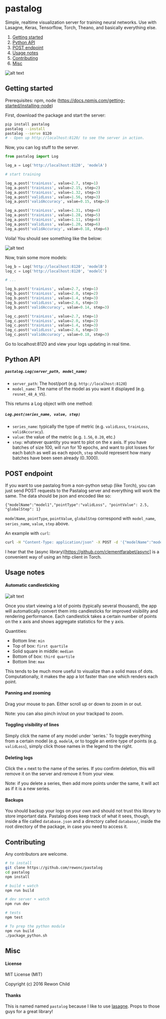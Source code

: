 # pastalog

Simple, realtime visualization server for training neural networks. Use with Lasagne, Keras, Tensorflow, Torch, Theano, and basically everything else.

1. [Getting started](#getting-started)
2. [Python API](#python-api)
3. [POST endpoint](#post-endpoint)
4. [Usage notes](#usage-notes)
5. [Contributing](#contributing)
6. [Misc](#misc)

![alt text](https://raw.githubusercontent.com/rewonc/pastalog/master/screenshots/main-big.gif "Pastalog demo")


## Getting started

Prerequisites: npm, node (https://docs.npmjs.com/getting-started/installing-node)

First, download the package and start the server:

```bash
pip install pastalog
pastalog --install
pastalog --serve 8120
# - Open up http://localhost:8120/ to see the server in action.
```

Now, you can log stuff to the server. 

```python
from pastalog import Log

log_a = Log('http://localhost:8120', 'modelA')

# start training

log_a.post('trainLoss', value=2.7, step=1)
log_a.post('trainLoss', value=2.15, step=2)
log_a.post('trainLoss', value=1.32, step=3)
log_a.post('validLoss', value=1.56, step=3)
log_a.post('validAccuracy', value=0.15, step=3)

log_a.post('trainLoss', value=1.31, step=4)
log_a.post('trainLoss', value=1.28, step=5)
log_a.post('trainLoss', value=1.11, step=6)
log_a.post('validLoss', value=1.20, step=6)
log_a.post('validAccuracy', value=0.18, step=6)

```
Voila! You should see something like the below:

![alt text](https://raw.githubusercontent.com/rewonc/pastalog/master/screenshots/first_steps.jpg "Example 1")


Now, train some more models:

```python
log_b = Log('http://localhost:8120', 'modelB')
log_c = Log('http://localhost:8120', 'modelC')

# ...

log_b.post('trainLoss', value=2.7, step=1)
log_b.post('trainLoss', value=2.0, step=2)
log_b.post('trainLoss', value=1.4, step=3)
log_b.post('validLoss', value=2.6, step=3)
log_b.post('validAccuracy', value=0.14, step=3)

log_c.post('trainLoss', value=2.7, step=1)
log_c.post('trainLoss', value=2.0, step=2)
log_c.post('trainLoss', value=1.4, step=3)
log_c.post('validLoss', value=2.6, step=3)
log_c.post('validAccuracy', value=0.18, step=3)

```
Go to localhost:8120 and view your logs updating in real time.



## Python API

##### `pastalog.Log(server_path, model_name)`


- `server_path`: The host/port (e.g. `http://localhost:8120`) 
- `model_name`: The name of the model as you want it displayed (e.g. `resnet_48_A_V5`).

This returns a Log object with one method:

##### `Log.post(series_name, value, step)`

- `series_name`: typically the type of metric (e.g. `validLoss`, `trainLoss`, `validAccuracy`). 
- `value`: the value of the metric (e.g. `1.56`, `0.20`, etc.)
- `step`: whatever quantity you want to plot on the x axis. If you have batches of size 100, will run for 10 epochs, and want to plot losses for each batch as well as each epoch, `step` should represent how many batches have been seen already (0..1000).

## POST endpoint

If you want to use pastalog from a non-python setup (like Torch), you can just send POST requests to the Pastalog server and everything will work the same. The data should be json and encoded like so:

`{"modelName":"model1","pointType":"validLoss", "pointValue": 2.5, "globalStep": 1}`

`modelName`, `pointType`, `pointValue`, `globalStep` correspond with `model_name`, `series_name`, `value`, `step` above.

An example with `curl`:

```bash
curl -H "Content-Type: application/json" -X POST -d '{"modelName":"model1","pointType":"validLoss", "pointValue": 2.5, "globalStep": 1}' http://localhost:8120/data
```

I hear that the (async library)[https://github.com/clementfarabet/async] is a convenient way of using an http client in Torch.

## Usage notes

#### Automatic candlesticking

![alt text](https://raw.githubusercontent.com/rewonc/pastalog/master/screenshots/candlestick.jpg "Candlestick")

Once you start viewing a lot of points (typically several thousand), the app will automatically convert them into candlesticks for improved visibility and rendering performance. Each candlestick takes a certain number of points on the x axis and shows aggregate statistics for the y axis.

Quantities:

- Bottom line: `min`
- Top of box: `first quartile`
- Solid square in middle: `median`
- Bottom of box: `third quartile`
- Bottom line: `max`

This tends to be much more useful to visualize than a solid mass of dots. Computationally, it makes the app a lot faster than one which renders each point.


#### Panning and zooming

Drag your mouse to pan.  Either scroll up or down to zoom in or out. 

Note: you can also pinch in/out on your trackpad to zoom.

#### Toggling visibility of lines

Simply click the name of any model under 'series.'  To toggle everything from a certain model (e.g. `modelA`, or to toggle an entire type of points (e.g. `validLoss`), simply click those names in the legend to the right.

#### Deleting logs

Click the `x` next to the name of the series.  If you confirm deletion, this will remove it on the server and remove it from your view. 

Note: if you delete a series, then add more points under the same, it will act as if it is a new series.

#### Backups

You should backup your logs on your own and should not trust this library to store important data. Pastalog does keep track of what it sees, though, inside a file called `database.json` and a directory called `database/`, inside the root directory of the package, in case you need to access it.


## Contributing

Any contributors are welcome.

```bash
# to install
git clone https://github.com/rewonc/pastalog
cd pastalog
npm install

# build + watch
npm run build

# dev server + watch
npm run dev

# tests
npm test

# To prep the python module
npm run build
./package_python.sh

```

## Misc

#### License

MIT License (MIT)

Copyright (c) 2016 Rewon Child

#### Thanks

This is named named `pastalog` because I like to use [lasagne](http://lasagne.readthedocs.org/en/latest/). Props to those guys for a great library!